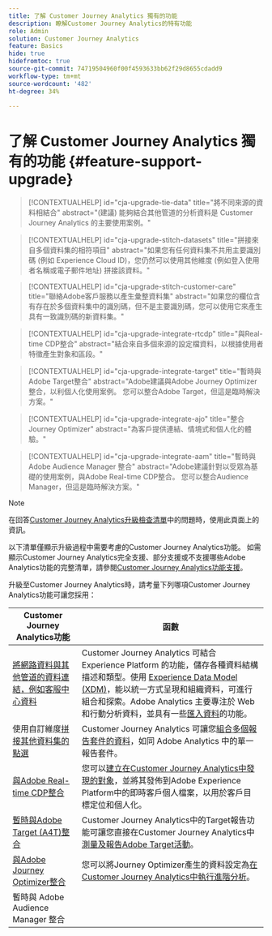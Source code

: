 ```yaml
---
title: 了解 Customer Journey Analytics 獨有的功能
description: 瞭解Customer Journey Analytics的特有功能
role: Admin
solution: Customer Journey Analytics
feature: Basics
hide: true
hidefromtoc: true
source-git-commit: 74719504960f00f4593633bb62f29d8655cdadd9
workflow-type: tm+mt
source-wordcount: '482'
ht-degree: 34%

---
```


# 了解 Customer Journey Analytics 獨有的功能 {#feature-support-upgrade}

<!-- markdownlint-disable MD034 -->

>[!CONTEXTUALHELP]
>id="cja-upgrade-tie-data"
>title="將不同來源的資料相結合"
>abstract="(建議) 能夠結合其他管道的分析資料是 Customer Journey Analytics 的主要使用案例。"

<!-- markdownlint-enable MD034 -->

<!-- markdownlint-disable MD034 -->

>[!CONTEXTUALHELP]
>id="cja-upgrade-stitch-datasets"
>title="拼接來自多個資料集的相符項目"
>abstract="如果您有任何資料集不共用主要識別碼 (例如 Experience Cloud ID)，您仍然可以使用其他維度 (例如登入使用者名稱或電子郵件地址) 拼接該資料。"

<!-- markdownlint-enable MD034 -->

<!-- markdownlint-disable MD034 -->

>[!CONTEXTUALHELP]
>id="cja-upgrade-stitch-customer-care"
>title="聯絡Adobe客戶服務以產生彙整資料集"
>abstract="如果您的欄位含有存在於多個資料集中的識別碼，但不是主要識別碼，您可以使用它來產生具有一致識別碼的新資料集。"

<!-- markdownlint-enable MD034 -->

<!-- markdownlint-disable MD034 -->

>[!CONTEXTUALHELP]
>id="cja-upgrade-integrate-rtcdp"
>title="與Real-time CDP整合"
>abstract="結合來自多個來源的設定檔資料，以根據使用者特徵產生對象和區段。"

<!-- markdownlint-enable MD034 -->

<!-- markdownlint-disable MD034 -->

>[!CONTEXTUALHELP]
>id="cja-upgrade-integrate-target"
>title="暫時與Adobe Target整合"
>abstract="Adobe建議與Adobe Journey Optimizer整合，以利個人化使用案例。 您可以整合Adobe Target，但這是臨時解決方案。"

<!-- markdownlint-enable MD034 -->

<!-- markdownlint-disable MD034 -->

>[!CONTEXTUALHELP]
>id="cja-upgrade-integrate-ajo"
>title="整合Journey Optimizer"
>abstract="為客戶提供連結、情境式和個人化的體驗。"

<!-- markdownlint-enable MD034 -->

<!-- markdownlint-disable MD034 -->

>[!CONTEXTUALHELP]
>id="cja-upgrade-integrate-aam"
>title="暫時與 Adobe Audience Manager 整合"
>abstract="Adobe建議針對以受眾為基礎的使用案例，與Adobe Real-time CDP整合。 您可以整合Audience Manager，但這是臨時解決方案。"

<!-- markdownlint-enable MD034 -->

>[!NOTE]
> 
>在回答[Customer Journey Analytics升級檢查清單](https://gigazelle.github.io/cja-ttv/)中的問題時，使用此頁面上的資訊。

以下清單僅顯示升級過程中需要考慮的Customer Journey Analytics功能。 如需顯示Customer Journey Analytics完全支援、部分支援或不支援哪些Adobe Analytics功能的完整清單，請參閱[Customer Journey Analytics功能支援](/help/getting-started/aa-vs-cja/cja-aa.md)。

升級至Customer Journey Analytics時，請考量下列哪項Customer Journey Analytics功能可讓您採用：

| Customer Journey Analytics功能 | 函數 |
|---------|----------|
| [將網路資料與其他管道的資料連結，例如客服中心資料](https://experienceleague.adobe.com/en/docs/analytics-platform/using/cja-usecases/cross-channel/cross-channel) | Customer Journey Analytics 可結合 Experience Platform 的功能，儲存各種資料結構描述和類型。使用 [Experience Data Model (XDM)](https://experienceleague.adobe.com/docs/experience-platform/xdm/home.html?lang=zh-hant)，能以統一方式呈現和組織資料，可進行組合和探索。Adobe Analytics 主要專注於 Web 和行動分析資料，並具有一些[匯入資料](https://experienceleague.adobe.com/docs/analytics/import/home.html?lang=zh-hant)的功能。 |
| 使用自訂維度[拼接其他資料集的點選](https://experienceleague.adobe.com/en/docs/analytics-platform/using/stitching/overview) | Customer Journey Analytics 可讓您[組合多個報告套件的資料](/help/connections/combined-dataset.md)，如同 Adobe Analytics 中的單一報告套件。 |
| [與Adobe Real-time CDP整合](/help/components/audiences/audiences-overview.md) | 您可以[建立在Customer Journey Analytics中發現的對象](/help/components/audiences/audiences-overview.md)，並將其發佈到Adobe Experience Platform中的即時客戶個人檔案，以用於客戶目標定位和個人化。 |
| [暫時與Adobe Target (A4T)整合](/help/integrations/at.md) | Customer Journey Analytics中的Target報告功能可讓您直接在Customer Journey Analytics中[測量及報告Adobe Target活動](/help/integrations/at.md)。 |
| [與Adobe Journey Optimizer整合](/help/integrations/ajo.md) | 您可以將Journey Optimizer產生的資料設定為[在Customer Journey Analytics中執行進階分析](/help/integrations/ajo.md)。 |
| 暫時與 Adobe Audience Manager 整合 |  |


